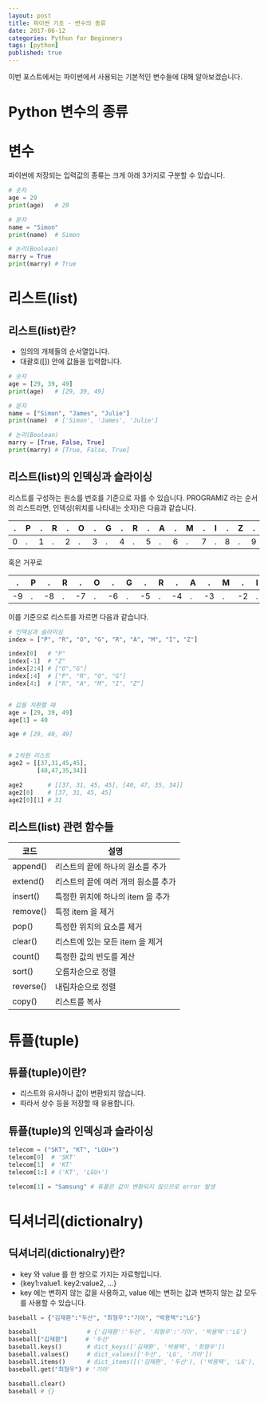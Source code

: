 ```yaml
---
layout: post  
title: 파이썬 기초 - 변수의 종류  
date: 2017-06-12  
categories: Python for Beginners  
tags: [python]  
published: true  
---
```


이번 포스트에서는 파이썬에서 사용되는 기본적인 변수들에 대해 알아보겠습니다.

# Python 변수의 종류

# 변수

파이썬에 저장되는 입력값의 종류는 크게 아래 3가지로 구분할 수 있습니다.

```python
# 숫자
age = 29
print(age)   # 29

# 문자
name = "Simon"
print(name)  # Simon

# 논리(Boolean)
marry = True
print(marry) # True
```


# 리스트(list)

## 리스트(list)란?

- 임의의 개체들의 순서열입니다.
- 대괄호([]) 안에 값들을 입력합니다.

```python
# 숫자
age = [29, 39, 49]
print(age)   # [29, 39, 49]

# 문자
name = ["Simon", "James", "Julie"]
print(name)  # ['Simon', 'James', 'Julie']

# 논리(Boolean)
marry = [True, False, True]
print(marry) # [True, False, True]
```


## 리스트(list)의 인덱싱과 슬라이싱

리스트를 구성하는 원소를 번호를 기준으로 자를 수 있습니다.
PROGRAMIZ 라는 순서의 리스트라면, 인덱싱(위치를 나타내는 숫자)은 다음과 같습니다.

.|P|.|R|.|O|.|G|.|R|.|A|.|M|.|I|.|Z|.
-|-|-|-|-|-|-|-|-|-|-|-|-|-|-|-|-|-|-
0|.|1|.|2|.|3|.|4|.|5|.|6|.|7|.|8|.|9

혹은 거꾸로

 .|P| .|R| .|O| .|G| .|R| .|A| .|M| .|I| .|Z
--|-|--|-|--|-|--|-|--|-|--|-|--|-|--|-|--|-
-9|.|-8|.|-7|.|-6|.|-5|.|-4|.|-3|.|-2|.|-1|.

이를 기준으로 리스트를 자르면 다음과 같습니다.

```python
# 인덱싱과 슬라이싱
index = ["P", "R", "O", "G", "R", "A", "M", "I", "Z"]

index[0]   # "P"
index[-1]  # "Z"
index[2:4] # ["O","G"]
index[:4]  # ["P", "R", "O", "G"]
index[4:]  # ["R", "A", "M", "I", "Z"]


# 값을 치환할 때
age = [29, 39, 49]
age[1] = 40

age # [29, 40, 49]


# 2차원 리스트
age2 = [[37,31,45,45],
        [40,47,35,34]]

age2       # [[37, 31, 45, 45], [40, 47, 35, 34]]
age2[0]    # [37, 31, 45, 45]
age2[0][1] # 31
```


## 리스트(list) 관련 함수들

코드      |설명
---------|----------------
append() |리스트의 끝에 하나의 원소를 추가
extend() |리스트의 끝에 여러 개의 원소를 추가
insert() |특정한 위치에 하나의 item 을 추가
remove() |특정 item 을 제거
pop()    |특정한 위치의 요소를 제거
clear()  |리스트에 있는 모든 item 을 제거
count()  |특정한 값의 빈도를 계산
sort()   |오름차순으로 정렬
reverse()|내림차순으로 정렬
copy()   |리스트를 복사




# 튜플(tuple)

## 튜플(tuple)이란?

- 리스트와 유사하나 값이 변환되지 않습니다.
- 따라서 상수 등을 저장할 때 유용합니다.


## 튜플(tuple)의 인덱싱과 슬라이싱

```python
telecom = ("SKT", "KT", "LGU+")
telecom[0]  # 'SKT'
telecom[1]  # 'KT'
telecom[1:] # ('KT', 'LGU+')

telecom[1] = "Samsung" # 튜플은 값이 변환되지 않으므로 error 발생
```



# 딕셔너리(dictionalry)

## 딕셔너리(dictionalry)란?

- key 와 value 를 한 쌍으로 가지는 자료형입니다.
- {key1:value1. key2:value2, ...}
- key 에는 변하지 않는 값을 사용하고, value 에는 변하는 값과 변하지 않는 값 모두를 사용할 수 있습니다.

```python
baseball = {"김재환":"두산", "최형우":"기아", "박용택":"LG"}

baseball              # {'김재환':'두산', '최형우':'기아', '박용택':'LG'}
baseball["김재환"]     # '두산'
baseball.keys()       # dict_keys(['김재환', '박용택', '최형우'])
baseball.values()     # dict_values(['두산', 'LG', '기아'])
baseball.items()      # dict_items([('김재환', '두산'), ('박용택', 'LG'), ('최형우', '기아')])
baseball.get("최형우") # '기아'

baseball.clear()
baseball # {}
```
